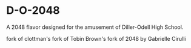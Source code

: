 D-O-2048
=======
A 2048 flavor designed for the amusement of Diller-Odell High School.



fork of clottman's fork of Tobin Brown's fork of 2048 by Gabrielle Cirulli
